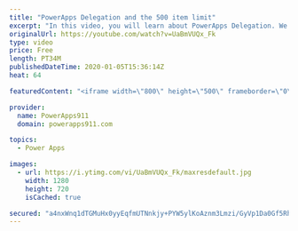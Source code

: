 ```yaml
---
title: "PowerApps Delegation and the 500 item limit"
excerpt: "In this video, you will learn about PowerApps Delegation. We talk about what is delegation, how it varies based on three different criteria, data source, function, and operator, and some tips to deal with it. Functions covered include Filter, Search, Collect, CountRows, Distinct, and more. Also, we use"
originalUrl: https://youtube.com/watch?v=UaBmVUQx_Fk
type: video
price: Free
length: PT34M
publishedDateTime: 2020-01-05T15:36:14Z
heat: 64

featuredContent: "<iframe width=\"800\" height=\"500\" frameborder=\"0\" src=\"https://www.youtube.com/embed/UaBmVUQx_Fk\" allow=\"accelerometer; autoplay; encrypted-media; gyroscope; picture-in-picture\" allowfullscreen></iframe>"

provider:
  name: PowerApps911
  domain: powerapps911.com

topics:
  - Power Apps

images:
  - url: https://i.ytimg.com/vi/UaBmVUQx_Fk/maxresdefault.jpg
    width: 1280
    height: 720
    isCached: true

secured: "a4nxWnq1dTGMuHx0yyEqfmUTNnkjy+PYW5ylKoAznm3Lmzi/GyVp1Da0Gf5Rh71kFxLOVsA3vxWJHRXp4BeEPOrOfTL9C7pLURGN0uAvpG4EBJIhLYdB3tn5HNR8GdS0AK5ah1/LSDycwIXu/X8JzFlayALetGjVZnhZoz0btTeKw2jqbA2MW6Y77eipgmn+IVeWNDyjRh6amkxz3NwWSrJX6j2189cK1teuzIJGHDQ+YjUIV4obetpXc6KrtlJtHRpYNhdwUp1jEQ0kDVEnZzRstqsVn48+G/mpIKbta/9g5KI97/khu66YefjY+K2xmq9SgAoT7CCnasLoiLWKIj5yz2Mu5FDxylTJJEOwl2maxPV6GGNUWjKdM/OyxGSbnjGCH7Cd4bEVxaKCnXT0gNHpswcMo22fP9nXgQP+ZJA=;sNE6zgRFcS0iCna1mffu1w=="
---
```


